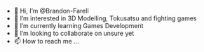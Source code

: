 - 👋 Hi, I’m @Brandon-Farell
- 👀 I’m interested in 3D Modelling, Tokusatsu and fighting games
- 🌱 I’m currently learning Games Development
- 💞️ I’m looking to collaborate on unsure yet
- 📫 How to reach me ...

<!---
Brandon-Farell/Brandon-Farell is a ✨ special ✨ repository because its `README.md` (this file) appears on your GitHub profile.
You can click the Preview link to take a look at your changes.
--->
